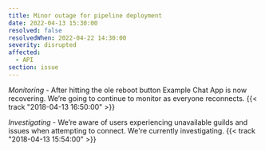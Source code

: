 ```yaml
---
title: Minor outage for pipeline deployment
date: 2022-04-13 15:30:00
resolved: false
resolvedWhen: 2022-04-22 14:30:00
severity: disrupted
affected:
  - API
section: issue
---
```


*Monitoring* - After hitting the ole reboot button Example Chat App is now recovering. We’re going to continue to monitor as everyone reconnects. {{< track "2018-04-13 16:50:00" >}}

*Investigating* - We’re aware of users experiencing unavailable guilds and issues when attempting to connect. We're currently investigating. {{< track "2018-04-13 15:54:00" >}}